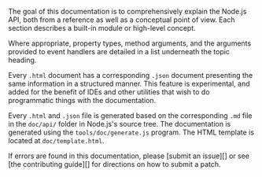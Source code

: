 
<!--introduced_in=v0.10.0-->
<!-- type=misc -->

The goal of this documentation is to comprehensively explain the Node.js
API, both from a reference as well as a conceptual point of view. Each
section describes a built-in module or high-level concept.

Where appropriate, property types, method arguments, and the arguments
provided to event handlers are detailed in a list underneath the topic
heading.

Every `.html` document has a corresponding `.json` document presenting
the same information in a structured manner. This feature is
experimental, and added for the benefit of IDEs and other utilities that
wish to do programmatic things with the documentation.

Every `.html` and `.json` file is generated based on the corresponding
`.md` file in the `doc/api/` folder in Node.js's source tree. The
documentation is generated using the `tools/doc/generate.js` program.
The HTML template is located at `doc/template.html`.


If errors are found in this documentation, please [submit an issue][]
or see [the contributing guide][] for directions on how to submit a patch.

